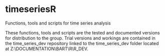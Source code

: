 # timeseriesR
Functions, tools and scripts for time series analysis

These functions, tools and scripts are the tested and documented versions for distribution to the group. Trial versions and workings are contained in the time_series_dev repository linked to the time_series_dev folder located at Z:\DOCUMENTATION\BART\R\R_DEV.
